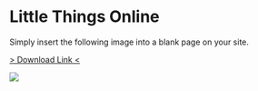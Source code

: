 # Little Things Online

Simply insert the following image into a blank page on your site. 

<a href="/img/landing_pages/Little_things_online.png" download="humm_little_only_banner"> > Download Link < </a>

![](/img/landing_pages/Little_things_online.png)

